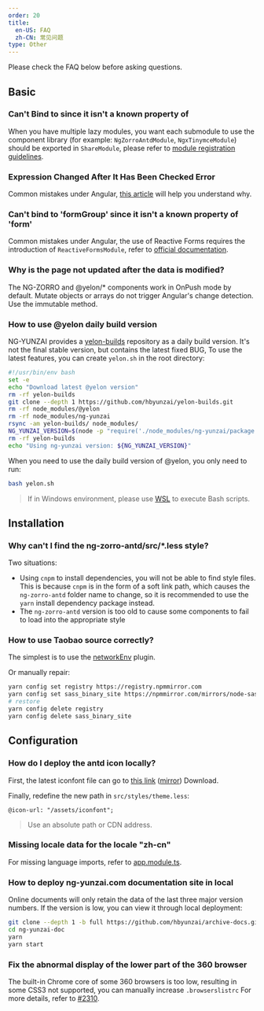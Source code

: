 ```yaml
---
order: 20
title:
  en-US: FAQ
  zh-CN: 常见问题
type: Other
---
```


Please check the FAQ below before asking questions.

## Basic

### Can't Bind to since it isn't a known property of

When you have multiple lazy modules, you want each submodule to use the component library (for example: `NgZorroAntdModule`, `NgxTinymceModule`) should be exported in `ShareModule`, please refer to [module registration guidelines](/docs/Module).

### Expression Changed After It Has Been Checked Error

Common mistakes under Angular, [this article](https://blog.angularindepth.com/everything-you-need-to-know-about-the-expressionchangedafterithasbeencheckederror-error-e3fd9ce7dbb4) will help you understand why.

### Can't bind to 'formGroup' since it isn't a known property of 'form'

Common mistakes under Angular, the use of Reactive Forms requires the introduction of `ReactiveFormsModule`, refer to [official documentation](https://angular.io/guide/reactive-forms).

### Why is the page not updated after the data is modified?

The NG-ZORRO and @yelon/* components work in OnPush mode by default. Mutate objects or arrays do not trigger Angular's change detection. Use the immutable method.

### How to use @yelon daily build version

NG-YUNZAI provides a [yelon-builds](https://github.com/hbyunzai/yelon-builds.git) repository as a daily build version. It's not the final stable version, but contains the latest fixed BUG, To use the latest features, you can create `yelon.sh` in the root directory:

```bash
#!/usr/bin/env bash
set -e
echo "Download latest @yelon version"
rm -rf yelon-builds
git clone --depth 1 https://github.com/hbyunzai/yelon-builds.git
rm -rf node_modules/@yelon
rm -rf node_modules/ng-yunzai
rsync -am yelon-builds/ node_modules/
NG_YUNZAI_VERSION=$(node -p "require('./node_modules/ng-yunzai/package.json').version")
rm -rf yelon-builds
echo "Using ng-yunzai version: ${NG_YUNZAI_VERSION}"
```

When you need to use the daily build version of @yelon, you only need to run:

```bash
bash yelon.sh
```

> If in Windows environment, please use [WSL](https://docs.microsoft.com/en-us/windows/wsl/install) to execute Bash scripts.

## Installation

### Why can't I find the ng-zorro-antd/src/*.less style?

Two situations:

- Using `cnpm` to install dependencies, you will not be able to find style files. This is because `cnpm` is in the form of a soft link path, which causes the `ng-zorro-antd` folder name to change, so it is recommended to use the `yarn` install dependency package instead.
- The `ng-zorro-antd` version is too old to cause some components to fail to load into the appropriate style

### How to use Taobao source correctly?

The simplest is to use the [networkEnv](/cli/plugin#networkEnv) plugin.

Or manually repair:

```bash
yarn config set registry https://registry.npmmirror.com
yarn config set sass_binary_site https://npmmirror.com/mirrors/node-sass
# restore
yarn config delete registry
yarn config delete sass_binary_site
```

## Configuration

### How do I deploy the antd icon locally?

First, the latest iconfont file can go to [this link](https://ant.design/docs/spec/download) ([mirror](http://ant-design.gitee.io/docs/spec/download)) Download.

Finally, redefine the new path in `src/styles/theme.less`:

```less
@icon-url: "/assets/iconfont";
```

> Use an absolute path or CDN address.

### Missing locale data for the locale "zh-cn"

For missing language imports, refer to [app.module.ts](https://github.com/hbyunzai/ng-yunzai/blob/master/src/app/app.module.ts#L6-L25).

### How to deploy ng-yunzai.com documentation site in local

Online documents will only retain the data of the last three major version numbers. If the version is low, you can view it through local deployment:

```bash
git clone --depth 1 -b full https://github.com/hbyunzai/archive-docs.git ng-yunzai-doc
cd ng-yunzai-doc
yarn
yarn start
```

### Fix the abnormal display of the lower part of the 360 browser

The built-in Chrome core of some 360 browsers is too low, resulting in some CSS3 not supported, you can manually increase `.browserslistrc` For more details, refer to [#2310](https://github.com/hbyunzai/ng-yunzai/issues/2310#issuecomment-1299460266).
